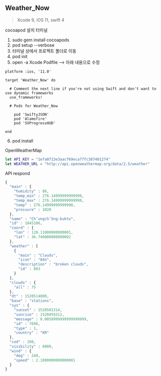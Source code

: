 ## Weather_Now
> Xcode 9, iOS 11, swift 4

cocoapod 설치
터미널
1. sudo gem install cocoapods
2. pod setup --verbose
3. 터미널 상에서 프로젝트 폴더로 이동
4. pod init
5. open -a Xcode Podfile
   --> 아래 내용으로 수정
```
platform :ios, '11.0'

target 'Weather_Now' do

  # Comment the next line if you're not using Swift and don't want to use dynamic frameworks
  use_frameworks!

  # Pods for Weather_Now

    pod 'SwiftyJSON'
    pod 'Alamofire'
    pod 'SVProgressHUD'

end
```
6. pod install

OpenWeatherMap
```Swift
let API_KEY = "1efa0713e3aacf69eca77fc307401274"
let WEATHER_URL = "http://api.openweathermap.org/data/2.5/weather"
```



API respond
```javascript
{
  "main" : {
    "humidity" : 86,
    "temp_min" : 276.14999999999998,
    "temp_max" : 276.14999999999998,
    "temp" : 276.14999999999998,
    "pressure" : 1020
  },
  "name" : "Ch’ungch’ŏng-bukto",
  "id" : 1845106,
  "coord" : {
    "lon" : 128.11000000000001,
    "lat" : 36.740000000000002
  },
  "weather" : [
    {
      "main" : "Clouds",
      "icon" : "04n",
      "description" : "broken clouds",
      "id" : 803
    }
  ],
  "clouds" : {
    "all" : 75
  },
  "dt" : 1520514000,
  "base" : "stations",
  "sys" : {
    "sunset" : 1520501314,
    "sunrise" : 1520459312,
    "message" : 0.0058999999999999999,
    "id" : 7696,
    "type" : 1,
    "country" : "KR"
  },
  "cod" : 200,
  "visibility" : 6000,
  "wind" : {
    "deg" : 240,
    "speed" : 2.1000000000000001
  }
}
```
